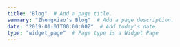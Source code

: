 ```yaml
---
title: "Blog"  # Add a page title.
summary: "Zhengxiao's Blog"  # Add a page description.
date: "2019-01-01T00:00:00Z"  # Add today's date.
type: "widget_page"  # Page type is a Widget Page
---
```

